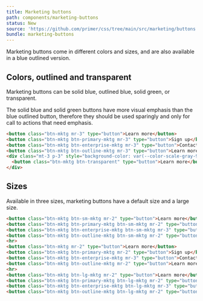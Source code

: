 ```yaml
---
title: Marketing buttons
path: components/marketing-buttons
status: New
source: 'https://github.com/primer/css/tree/main/src/marketing/buttons'
bundle: marketing-buttons
---
```


Marketing buttons come in different colors and sizes, and are also available in a blue outlined version.

## Colors, outlined and transparent

Marketing buttons can be solid blue, outlined blue, solid green, or transparent.

The solid blue and solid green buttons have more visual emphasis than the blue outlined button, therefore they should be used sparingly and only for call to actions that need emphasis.

```html live
<button class="btn-mktg mr-3" type="button">Learn more</button>
<button class="btn-mktg btn-primary-mktg mr-3" type="button">Sign up</button>
<button class="btn-mktg btn-enterprise-mktg mr-3" type="button">Contact sales</button>
<button class="btn-mktg btn-outline-mktg mr-3" type="button">Learn more</button>
<div class="mt-3 p-3" style="background-color: var(--color-scale-gray-9);">
  <button class="btn-mktg btn-transparent" type="button">Learn more</button>
</div>
```

## Sizes

Available in three sizes, marketing buttons have a default size and a large size.

```html live
<button class="btn-mktg btn-sm-mktg mr-2" type="button">Learn more</button>
<button class="btn-mktg btn-primary-mktg btn-sm-mktg mr-2" type="button">Sign up</button>
<button class="btn-mktg btn-enterprise-mktg btn-sm-mktg mr-3" type="button">Contact sales</button>
<button class="btn-mktg btn-outline-mktg btn-sm-mktg mr-2" type="button">Learn more</button>
<hr>
<button class="btn-mktg mr-2" type="button">Learn more</button>
<button class="btn-mktg btn-primary-mktg mr-2" type="button">Sign up</button>
<button class="btn-mktg btn-enterprise-mktg mr-3" type="button">Contact sales</button>
<button class="btn-mktg btn-outline-mktg mr-2" type="button">Learn more</button>
<hr>
<button class="btn-mktg btn-lg-mktg mr-2" type="button">Learn more</button>
<button class="btn-mktg btn-primary-mktg btn-lg-mktg mr-2" type="button">Sign up</button>
<button class="btn-mktg btn-enterprise-mktg btn-lg-mktg mr-3" type="button">Contact sales</button>
<button class="btn-mktg btn-outline-mktg btn-lg-mktg mr-2" type="button">Learn more</button>
```
